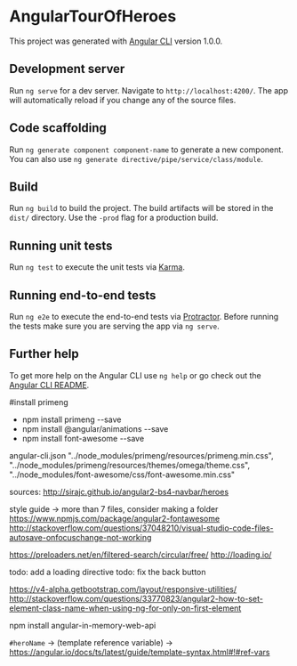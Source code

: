 # AngularTourOfHeroes

This project was generated with [Angular CLI](https://github.com/angular/angular-cli) version 1.0.0.

## Development server

Run `ng serve` for a dev server. Navigate to `http://localhost:4200/`. The app will automatically reload if you change any of the source files.

## Code scaffolding

Run `ng generate component component-name` to generate a new component. You can also use `ng generate directive/pipe/service/class/module`.

## Build

Run `ng build` to build the project. The build artifacts will be stored in the `dist/` directory. Use the `-prod` flag for a production build.

## Running unit tests

Run `ng test` to execute the unit tests via [Karma](https://karma-runner.github.io).

## Running end-to-end tests

Run `ng e2e` to execute the end-to-end tests via [Protractor](http://www.protractortest.org/).
Before running the tests make sure you are serving the app via `ng serve`.

## Further help

To get more help on the Angular CLI use `ng help` or go check out the [Angular CLI README](https://github.com/angular/angular-cli/blob/master/README.md).


#install primeng
- npm install primeng --save
- npm install @angular/animations --save
- npm install font-awesome --save

angular-cli.json
  "../node_modules/primeng/resources/primeng.min.css",
        "../node_modules/primeng/resources/themes/omega/theme.css",
        "../node_modules/font-awesome/css/font-awesome.min.css"

sources:
http://sirajc.github.io/angular2-bs4-navbar/heroes

style guide -> more than 7 files, consider making a folder
https://www.npmjs.com/package/angular2-fontawesome
http://stackoverflow.com/questions/37048210/visual-studio-code-files-autosave-onfocuschange-not-working

https://preloaders.net/en/filtered-search/circular/free/
http://loading.io/

todo: add a loading directive
todo: fix the back button

https://v4-alpha.getbootstrap.com/layout/responsive-utilities/
http://stackoverflow.com/questions/33770823/angular2-how-to-set-element-class-name-when-using-ng-for-only-on-first-element

npm install angular-in-memory-web-api

`#heroName` -> (template reference variable) -> https://angular.io/docs/ts/latest/guide/template-syntax.html#!#ref-vars